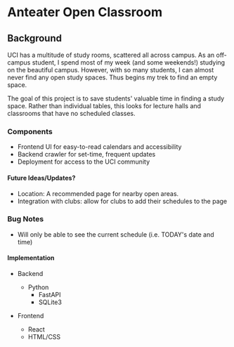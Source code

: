 # Anteater Open Classroom

## Background

UCI has a multitude of study rooms, scattered all across campus. 
As an off-campus student, I spend most of my week (and some weekends!)
studying on the beautiful campus. However, with so many students,
I can almost never find any open study spaces. Thus begins my trek to
find an empty space.

The goal of this project is to save students' valuable time in
finding a study space. Rather than individual tables, this looks for
lecture halls and classrooms that have no scheduled classes.

### Components
   * Frontend UI for easy-to-read calendars and accessibility
   * Backend crawler for set-time, frequent updates
   * Deployment for access to the UCI community

#### Future Ideas/Updates?
  * Location: A recommended page for nearby open areas.
  * Integration with clubs: allow for clubs to add their schedules 
to the page

### Bug Notes
  * Will only be able to see the current schedule (i.e. TODAY's date and time)

#### Implementation
  * Backend
    * Python
      * FastAPI
      * SQLite3

  * Frontend
    * React
    * HTML/CSS